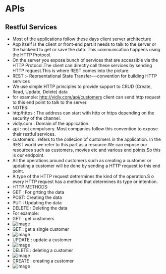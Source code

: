 # APIs
## Restful Services
* Most of the applications follow these days client server architecture
* App itself is the client or front-end part.It needs to talk to the server or the backend to get or save the data. This communication happens using the HTTP Protocol.
* On the server you expose bunch of services that are accessible via the HTTP Protocol.The client can directly call these services by sending HTTP request.This is where REST comes into the picture.
* REST :- Reprsentational State Transfer---convention for building HTTP services
* We use simple HTTP principles to provide support to CRUD (Create, Read, Update, Delete) data
* for example: http://vidly.com/api/customers client can send http request to this end point to talk to the server.
*  NOTES:
*  http/https : The address can start with http or https depending on the security of the channel.
*  vidly.com  : Domain of the application.
*  api : not compulsory. Most companies follow this convention to expose their restful services.
*  customers : refers to the collecion of customers in the application. In the REST world we refer to this part as a resource.We can expose our resources such as customers, movies etc and various end points.So this is our endpoint.
*  All the operations around customers such as creating a customer or updating a customer will be done by sending a HTTP request to this end point.
*  A type of the HTTP request detrermines the kind of the operation.S o every HTTP request has a method that determines its type or intention.
*  HTTP METHODS:
*  GET : For grtting the data
*  POST: Creating the data
*  PUT : Updating the data
*  DELETE : Deleting the data
*  For example:
*  GET : get customers
*  ![image](https://github.com/Sinha321/APIs/assets/116704941/012f341a-1815-416a-9fbe-525badcb96ae)
*  GET : get a single customer
*  ![image](https://github.com/Sinha321/APIs/assets/116704941/de4c9652-ef61-4a38-9be8-3914ec75def2)
*  UPDATE : update a customer
*  ![image](https://github.com/Sinha321/APIs/assets/116704941/6f5b9d35-e02b-4ca7-b1f5-371b6a34a369)
*  DELETE : deleting a customer
*  ![image](https://github.com/Sinha321/APIs/assets/116704941/1ecdd2e3-2c85-4a74-b244-c8440dde19e2)
*  CREATE : creating a customer
*  ![image](https://github.com/Sinha321/APIs/assets/116704941/182efdf7-7e7d-40c2-9408-077b2e6f69b8)





   

